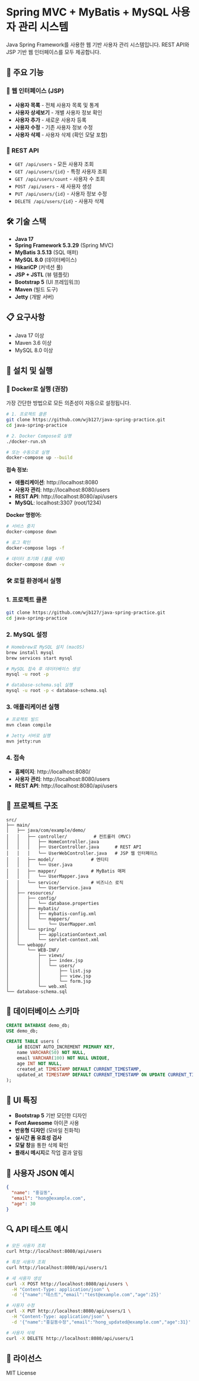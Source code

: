 # Spring MVC + MyBatis + MySQL 사용자 관리 시스템

Java Spring Framework를 사용한 웹 기반 사용자 관리 시스템입니다. REST API와 JSP 기반 웹 인터페이스를 모두 제공합니다.

## 🚀 주요 기능

### 📱 웹 인터페이스 (JSP)
- **사용자 목록** - 전체 사용자 목록 및 통계
- **사용자 상세보기** - 개별 사용자 정보 확인
- **사용자 추가** - 새로운 사용자 등록
- **사용자 수정** - 기존 사용자 정보 수정
- **사용자 삭제** - 사용자 삭제 (확인 모달 포함)

### 🔗 REST API
- `GET /api/users` - 모든 사용자 조회
- `GET /api/users/{id}` - 특정 사용자 조회
- `GET /api/users/count` - 사용자 수 조회
- `POST /api/users` - 새 사용자 생성
- `PUT /api/users/{id}` - 사용자 정보 수정
- `DELETE /api/users/{id}` - 사용자 삭제

## 🛠️ 기술 스택

- **Java 17**
- **Spring Framework 5.3.29** (Spring MVC)
- **MyBatis 3.5.13** (SQL 매퍼)
- **MySQL 8.0** (데이터베이스)
- **HikariCP** (커넥션 풀)
- **JSP + JSTL** (뷰 템플릿)
- **Bootstrap 5** (UI 프레임워크)
- **Maven** (빌드 도구)
- **Jetty** (개발 서버)

## 📋 요구사항

- Java 17 이상
- Maven 3.6 이상
- MySQL 8.0 이상

## 🔧 설치 및 실행

### 🐳 Docker로 실행 (권장)

가장 간단한 방법으로 모든 의존성이 자동으로 설정됩니다.

```bash
# 1. 프로젝트 클론
git clone https://github.com/wjb127/java-spring-practice.git
cd java-spring-practice

# 2. Docker Compose로 실행
./docker-run.sh

# 또는 수동으로 실행
docker-compose up --build
```

**접속 정보:**
- **애플리케이션**: http://localhost:8080
- **사용자 관리**: http://localhost:8080/users  
- **REST API**: http://localhost:8080/api/users
- **MySQL**: localhost:3307 (root/1234)

**Docker 명령어:**
```bash
# 서비스 중지
docker-compose down

# 로그 확인
docker-compose logs -f

# 데이터 초기화 (볼륨 삭제)
docker-compose down -v
```

### 🛠️ 로컬 환경에서 실행

### 1. 프로젝트 클론
```bash
git clone https://github.com/wjb127/java-spring-practice.git
cd java-spring-practice
```

### 2. MySQL 설정
```bash
# Homebrew로 MySQL 설치 (macOS)
brew install mysql
brew services start mysql

# MySQL 접속 후 데이터베이스 생성
mysql -u root -p

# database-schema.sql 실행
mysql -u root -p < database-schema.sql
```

### 3. 애플리케이션 실행
```bash
# 프로젝트 빌드
mvn clean compile

# Jetty 서버로 실행
mvn jetty:run
```

### 4. 접속
- **홈페이지**: http://localhost:8080/
- **사용자 관리**: http://localhost:8080/users
- **REST API**: http://localhost:8080/api/users

## 📁 프로젝트 구조

```
src/
├── main/
│   ├── java/com/example/demo/
│   │   ├── controller/          # 컨트롤러 (MVC)
│   │   │   ├── HomeController.java
│   │   │   ├── UserController.java      # REST API
│   │   │   └── UserWebController.java   # JSP 웹 인터페이스
│   │   ├── model/              # 엔티티
│   │   │   └── User.java
│   │   ├── mapper/             # MyBatis 매퍼
│   │   │   └── UserMapper.java
│   │   └── service/            # 비즈니스 로직
│   │       └── UserService.java
│   ├── resources/
│   │   ├── config/
│   │   │   └── database.properties
│   │   ├── mybatis/
│   │   │   ├── mybatis-config.xml
│   │   │   └── mappers/
│   │   │       └── UserMapper.xml
│   │   └── spring/
│   │       ├── applicationContext.xml
│   │       └── servlet-context.xml
│   └── webapp/
│       └── WEB-INF/
│           ├── views/
│           │   ├── index.jsp
│           │   └── users/
│           │       ├── list.jsp
│           │       ├── view.jsp
│           │       └── form.jsp
│           └── web.xml
└── database-schema.sql
```

## 💾 데이터베이스 스키마

```sql
CREATE DATABASE demo_db;
USE demo_db;

CREATE TABLE users (
    id BIGINT AUTO_INCREMENT PRIMARY KEY,
    name VARCHAR(50) NOT NULL,
    email VARCHAR(100) NOT NULL UNIQUE,
    age INT NOT NULL,
    created_at TIMESTAMP DEFAULT CURRENT_TIMESTAMP,
    updated_at TIMESTAMP DEFAULT CURRENT_TIMESTAMP ON UPDATE CURRENT_TIMESTAMP
);
```

## 🎨 UI 특징

- **Bootstrap 5** 기반 모던한 디자인
- **Font Awesome** 아이콘 사용
- **반응형 디자인** (모바일 친화적)
- **실시간 폼 유효성 검사**
- **모달 창**을 통한 삭제 확인
- **플래시 메시지**로 작업 결과 알림

## 📝 사용자 JSON 예시

```json
{
  "name": "홍길동",
  "email": "hong@example.com",
  "age": 30
}
```

## 🔍 API 테스트 예시

```bash
# 모든 사용자 조회
curl http://localhost:8080/api/users

# 특정 사용자 조회
curl http://localhost:8080/api/users/1

# 새 사용자 생성
curl -X POST http://localhost:8080/api/users \
  -H "Content-Type: application/json" \
  -d '{"name":"테스트","email":"test@example.com","age":25}'

# 사용자 수정
curl -X PUT http://localhost:8080/api/users/1 \
  -H "Content-Type: application/json" \
  -d '{"name":"홍길동수정","email":"hong_updated@example.com","age":31}'

# 사용자 삭제
curl -X DELETE http://localhost:8080/api/users/1
```

## 📄 라이선스

MIT License 